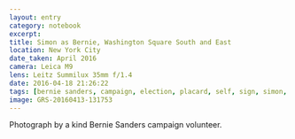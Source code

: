 ```yaml
--- 
layout: entry
category: notebook
excerpt:
title: Simon as Bernie, Washington Square South and East
location: New York City
date_taken: April 2016
camera: Leica M9
lens: Leitz Summilux 35mm f/1.4
date: 2016-04-18 21:26:22
tags: [bernie sanders, campaign, election, placard, self, sign, simon, vote]
image: GRS-20160413-131753
---
```

Photograph by a kind Bernie Sanders campaign volunteer.